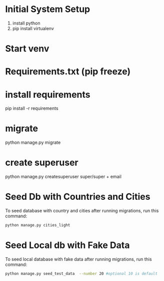 # Initial System Setup
1. install python
2. pip install virtualenv

# Start venv
# Requirements.txt (pip freeze)

# install requirements
pip install -r requirements

# migrate
python manage.py migrate

# create superuser
python manage.py createsuperuser
super/super + email

# Seed Db with Countries and Cities
To seed database with country and cities after running migrations, run this command:
```sh
python manage.py cities_light

```

# Seed Local db with Fake Data
To seed local database with fake data after running migrations, run this command:
```sh
python manage.py seed_test_data  --number 20 #optional 10 is default

```


